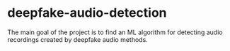 # deepfake-audio-detection
The main goal of the project is to find an ML algorithm for detecting audio recordings created by deepfake audio methods. 
